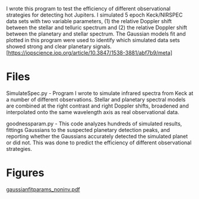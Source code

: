 I wrote this program to test the efficiency of different observational strategies for detecting hot Jupiters. I simulated 5 epoch Keck/NIRSPEC data sets with two variable parameters, (1) the relative Doppler shift between the stellar and telluric spectrum and (2) the relative Doppler shift between the planetary and stellar spectrum. The Gaussian models fit and plotted in this program were used to identify which simulated data sets showed strong and clear planetary signals.
[https://iopscience.iop.org/article/10.3847/1538-3881/abf7b9/meta]



# Files 
SimulateSpec.py - Program I wrote to simulate infrared spectra from Keck at a number of different observations. Stellar and planetary spectral models are combined at the right contrast and right Doppler shifts, broadened and interpolated onto the same wavelength axis as real observational data.

goodnessparam.py - This code analyzes hundreds of simulated results, fittings Gaussians to the suspected planetary detection peaks, and reporting whether the Gaussians accurately detected the simulated planet or did not. This was done to predict the efficiency of different observational strategies. 


# Figures
[gaussianfitparams_noninv.pdf](https://github.com/cbuzard/ScienceProjects/files/10833907/gaussianfitparams_noninv.pdf)
